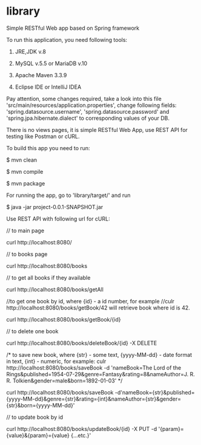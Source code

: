 # library

Simple RESTful Web app based on Spring framework

To run this application, you need following tools:

1) JRE,JDK v.8

2) MySQL v.5.5 or MariaDB v.10
  
3) Apache Maven 3.3.9

4) Eclipse IDE or IntelliJ IDEA

Pay attention, some changes required, take a look into this file 'src/main/resources/application.properties', change following fields: 'spring.datasource.username', 'spring.datasource.password' and 'spring.jpa.hibernate.dialect' to corresponding values of your DB.

There is no views pages, it is simple RESTful Web App, use REST API for testing like Postman or cURL.

To build this app you need to run:

$ mvn clean 

$ mvn compile 

$ mvn package

For running the app, go to 'library/target/' and run

$ java -jar project-0.0.1-SNAPSHOT.jar

Use REST API with following url for cURL:

// to main page

curl http://localhost:8080/

// to books page

curl http://localhost:8080/books 

// to get all books if they available

curl http://localhost:8080/books/getAll 

//to get one book by id, where {id} - a id number, for example
//culr http://localhost:8080/books/getBook/42  will retrieve book where id is 42.

curl http://localhost:8080/books/getBook/{id} 

// to delete one book

curl http://localhost:8080/books/deleteBook/{id} -X DELETE

/* 
to save new book, where {str} - some text, {yyyy-MM-dd} - date format in text, {int} - numeric, for example: 
culr http://localhost:8080/books/saveBook -d 'nameBook=The Lord of the Rings&published=1954-07-29&genre=Fantasy&rating=8&nameAuthor=J. R. R. Tolkien&gender=male&born=1892-01-03'
*/

curl http://localhost:8080/books/saveBook -d'nameBook={str}&published={yyyy-MM-dd}&genre={str}&rating={int}&nameAuthor={str}&gender={str}&born={yyyy-MM-dd}'

// to update book by id

curl http://localhost:8080/books/updateBook/{id} -X PUT -d '{param}={value}&{param}={value} {...etc.}'
